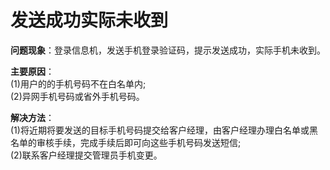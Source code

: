 # 发送成功实际未收到

**问题现象**：登录信息机，发送手机登录验证码，提示发送成功，实际手机未收到。

**主要原因**：  
(1)用户的的手机号码不在白名单内;  
(2)异网手机号码或省外手机号码。

**解决方法**：  
(1)将近期将要发送的目标手机号码提交给客户经理，由客户经理办理白名单或黑名单的审核手续，完成手续后即可向这些手机号码发送短信;  
(2)联系客户经理提交管理员手机变更。









